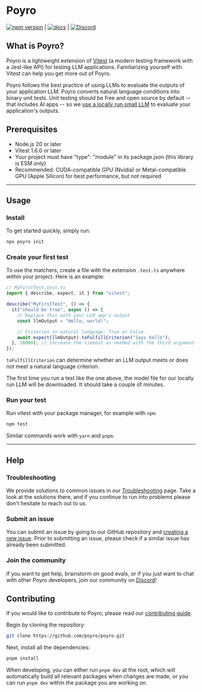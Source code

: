 # Poyro

[![npm version](https://badge.fury.io/js/%40poyro%2Fvitest.svg)](https://badge.fury.io/js/%40poyro%2Fvitest) | [![docs](https://img.shields.io/badge/poyro-docs-blue)](https://docs.poyro.dev) | [![Discord](https://img.shields.io/discord/1250274948233039883?logo=discord&label=Discord)](https://discord.gg/gmCjjJ5jSf)

## What is Poyro?

Poyro is a lightweight extension of [Vitest](https://vitest.dev/) (a modern testing framework with a Jest-like API) for testing LLM applications. Familiarizing yourself with Vitest can help you get more out of Poyro.

Poyro follows the best practice of using LLMs to evaluate the outputs of your application LLM. Poyro converts natural language conditions into binary unit tests. Unit testing should be free and open source by default -- that includes AI apps -- so we [use a locally run small LLM](https://docs.poyro.dev/how-does-it-work) to evaluate your application's outputs.

## Prerequisites

- Node.js 20 or later
- Vitest 1.6.0 or later
- Your project must have "type": "module" in its package.json (this library is ESM only)
- Recommended: CUDA-compatible GPU (Nvidia) or Metal-compatible GPU (Apple Silicon) for best performance, but not required

---

## Usage

### Install

To get started quickly, simply run:

```bash
npx poyro init
```

### Create your first test

To use the matchers, create a file with the extension `.test.ts` anywhere within your project. Here is an example:

```javascript
// MyFirstTest.test.ts
import { describe, expect, it } from "vitest";

describe("MyFirstTest", () => {
  it("should be true", async () => {
    // Replace this with your LLM app's output
    const llmOutput = "Hello, world!";

    // Criterion in natural language: True or False
    await expect(llmOutput).toFulfillCriterion("Says hello");
  }, 10000); // Increase the timeout as needed with the third argument
});
```

`toFulfillCriterion` can determine whether an LLM output meets or does not meet a natural language criterion.

The first time you run a test like the one above, the model file for our locally run LLM will be downloaded. It should take a couple of minutes.

### Run your test

Run vitest with your package manager, for example with `npm`:

```bash
npm test
```

Similar commands work with `yarn` and `pnpm`.

---

## Help

### Troubleshooting

We provide solutions to common issues in our [Troubleshooting](https://docs.poyro.dev/troubleshooting) page. Take a look at the solutions there, and if you continue to run into problems please don't hesitate to reach out to us.

### Submit an issue

You can submit an issue by going to our GitHub repository and [creating a new issue](https://github.com/poyro/poyro/issues/new). Prior to submitting an issue, please check if a similar issue has already been submitted.

### Join the community

If you want to get help, brainstorm on good evals, or if you just want to chat with other Poyro developers, join our community on [Discord](https://discord.gg/gmCjjJ5jSf)!


## Contributing

If you would like to contribute to Poyro, please read our [contributing guide](CONTRIBUTING.md).

Begin by cloning the repository:

```bash
git clone https://github.com/poyro/poyro.git
```

Next, install all the dependencies:

```bash
pnpm install
```

When developing, you can either run `pnpm dev` at the root, which will automatically build all relevant packages when changes are made, or you can run `pnpm dev` within the package you are working on.
